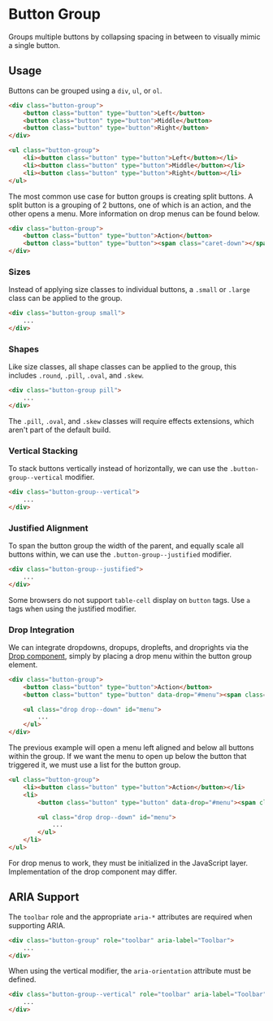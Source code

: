 # Button Group #

Groups multiple buttons by collapsing spacing in between to visually mimic a single button.

## Usage ##

Buttons can be grouped using a `div`, `ul`, or `ol`.

```html
<div class="button-group">
    <button class="button" type="button">Left</button>
    <button class="button" type="button">Middle</button>
    <button class="button" type="button">Right</button>
</div>

<ul class="button-group">
    <li><button class="button" type="button">Left</button></li>
    <li><button class="button" type="button">Middle</button></li>
    <li><button class="button" type="button">Right</button></li>
</ul>
```

The most common use case for button groups is creating split buttons.
A split button is a grouping of 2 buttons, one of which is an action, and the other opens a menu.
More information on drop menus can be found below.

```html
<div class="button-group">
    <button class="button" type="button">Action</button>
    <button class="button" type="button"><span class="caret-down"></span></button>
</div>
```

### Sizes ###

Instead of applying size classes to individual buttons, a `.small` or `.large` class can be applied to the group.

```html
<div class="button-group small">
    ...
</div>
```

### Shapes ###

Like size classes, all shape classes can be applied to the group, this includes `.round`, `.pill`, `.oval`, and `.skew`.

```html
<div class="button-group pill">
    ...
</div>
```

<div class="notice is-warning">
    The <code>.pill</code>, <code>.oval</code>, and <code>.skew</code> classes will require
    effects extensions, which aren't part of the default build.
</div>

### Vertical Stacking ###

To stack buttons vertically instead of horizontally, we can use the `.button-group--vertical` modifier.

```html
<div class="button-group--vertical">
    ...
</div>
```

### Justified Alignment ###

To span the button group the width of the parent, and equally scale all buttons within,
we can use the `.button-group--justified` modifier.

```html
<div class="button-group--justified">
    ...
</div>
```

<div class="notice is-warning">
    Some browsers do not support <code>table-cell</code> display on <code>button</code> tags.
    Use <code>a</code> tags when using the justified modifier.
</div>

### Drop Integration ###

We can integrate dropdowns, dropups, droplefts, and droprights via the [Drop component](drop.md),
simply by placing a drop menu within the button group element.

```html
<div class="button-group">
    <button class="button" type="button">Action</button>
    <button class="button" type="button" data-drop="#menu"><span class="caret-down"></span></button>

    <ul class="drop drop--down" id="menu">
        ...
    </ul>
</div>
```

The previous example will open a menu left aligned and below all buttons within the group.
If we want the menu to open up below the button that triggered it, we must use a list for the button group.

```html
<ul class="button-group">
    <li><button class="button" type="button">Action</button></li>
    <li>
        <button class="button" type="button" data-drop="#menu"><span class="caret-down"></span></button>

        <ul class="drop drop--down" id="menu">
            ...
        </ul>
    </li>
</ul>
```

<div class="notice is-info">
    For drop menus to work, they must be initialized in the JavaScript layer.
    Implementation of the drop component may differ.
</div>

## ARIA Support ##

The `toolbar` role and the appropriate `aria-*` attributes are required when supporting ARIA.

```html
<div class="button-group" role="toolbar" aria-label="Toolbar">
    ...
</div>
```

When using the vertical modifier, the `aria-orientation` attribute must be defined.

```html
<div class="button-group--vertical" role="toolbar" aria-label="Toolbar" aria-orientation="vertical">
    ...
</div>
```
